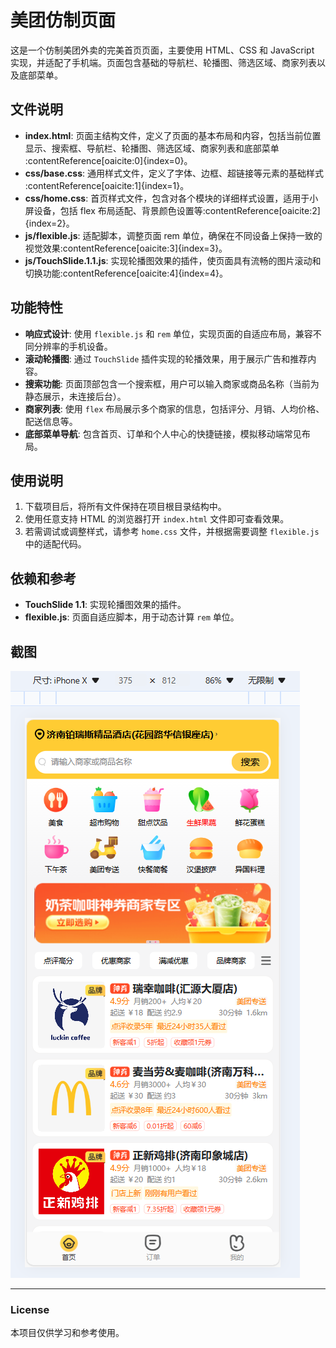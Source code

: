 # 美团仿制页面

这是一个仿制美团外卖的完美首页页面，主要使用 HTML、CSS 和 JavaScript 实现，并适配了手机端。页面包含基础的导航栏、轮播图、筛选区域、商家列表以及底部菜单。

## 文件说明

- **index.html**: 页面主结构文件，定义了页面的基本布局和内容，包括当前位置显示、搜索框、导航栏、轮播图、筛选区域、商家列表和底部菜单&#8203;:contentReference[oaicite:0]{index=0}。
- **css/base.css**: 通用样式文件，定义了字体、边框、超链接等元素的基础样式&#8203;:contentReference[oaicite:1]{index=1}。
- **css/home.css**: 首页样式文件，包含对各个模块的详细样式设置，适用于小屏设备，包括 flex 布局适配、背景颜色设置等&#8203;:contentReference[oaicite:2]{index=2}。
- **js/flexible.js**: 适配脚本，调整页面 rem 单位，确保在不同设备上保持一致的视觉效果&#8203;:contentReference[oaicite:3]{index=3}。
- **js/TouchSlide.1.1.js**: 实现轮播图效果的插件，使页面具有流畅的图片滚动和切换功能&#8203;:contentReference[oaicite:4]{index=4}。

## 功能特性

- **响应式设计**: 使用 `flexible.js` 和 `rem` 单位，实现页面的自适应布局，兼容不同分辨率的手机设备。
- **滚动轮播图**: 通过 `TouchSlide` 插件实现的轮播效果，用于展示广告和推荐内容。
- **搜索功能**: 页面顶部包含一个搜索框，用户可以输入商家或商品名称（当前为静态展示，未连接后台）。
- **商家列表**: 使用 `flex` 布局展示多个商家的信息，包括评分、月销、人均价格、配送信息等。
- **底部菜单导航**: 包含首页、订单和个人中心的快捷链接，模拟移动端常见布局。

## 使用说明

1. 下载项目后，将所有文件保持在项目根目录结构中。
2. 使用任意支持 HTML 的浏览器打开 `index.html` 文件即可查看效果。
3. 若需调试或调整样式，请参考 `home.css` 文件，并根据需要调整 `flexible.js` 中的适配代码。

## 依赖和参考

- **TouchSlide 1.1**: 实现轮播图效果的插件。
- **flexible.js**: 页面自适应脚本，用于动态计算 `rem` 单位。
  
## 截图

![首页截图](./prePic/项目预览图.png)

---

### License
本项目仅供学习和参考使用。
